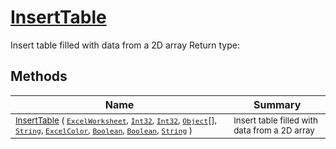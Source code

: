# [InsertTable](./ExcelHelper-100663989.md)

Insert table filled with data from a 2D array
Return type:
## Methods

| Name | Summary | 
| --- | --- | 
| <sub>[InsertTable](./ExcelHelper-100663989.md) ( [`ExcelWorksheet`](./ExcelHelper-100663989.md), [`Int32`](https://docs.microsoft.com/en-us/dotnet/api/System.Int32), [`Int32`](https://docs.microsoft.com/en-us/dotnet/api/System.Int32), [`Object`](https://docs.microsoft.com/en-us/dotnet/api/System.Object)[], [`String`](https://docs.microsoft.com/en-us/dotnet/api/System.String), [`ExcelColor`](./../Excel/ExcelColor.md), [`Boolean`](https://docs.microsoft.com/en-us/dotnet/api/System.Boolean), [`Boolean`](https://docs.microsoft.com/en-us/dotnet/api/System.Boolean), [`String`](https://docs.microsoft.com/en-us/dotnet/api/System.String) )</sub><img width=200/>| <sub>Insert table filled with data from a 2D array</sub>| <br>


